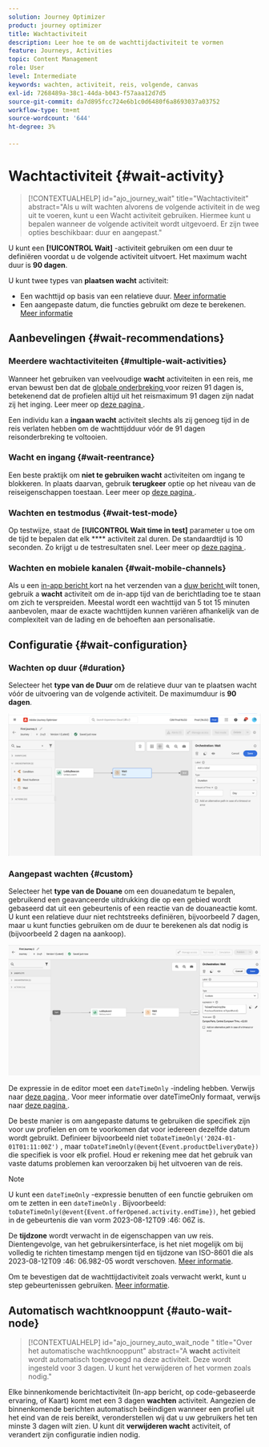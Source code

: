```yaml
---
solution: Journey Optimizer
product: journey optimizer
title: Wachtactiviteit
description: Leer hoe te om de wachttijdactiviteit te vormen
feature: Journeys, Activities
topic: Content Management
role: User
level: Intermediate
keywords: wachten, activiteit, reis, volgende, canvas
exl-id: 7268489a-38c1-44da-b043-f57aaa12d7d5
source-git-commit: da7d895fcc724e6b1c0d6480f6a8693037a03752
workflow-type: tm+mt
source-wordcount: '644'
ht-degree: 3%

---
```


# Wachtactiviteit {#wait-activity}

>[!CONTEXTUALHELP]
>id="ajo_journey_wait"
>title="Wachtactiviteit"
>abstract="Als u wilt wachten alvorens de volgende activiteit in de weg uit te voeren, kunt u een Wacht activiteit gebruiken. Hiermee kunt u bepalen wanneer de volgende activiteit wordt uitgevoerd. Er zijn twee opties beschikbaar: duur en aangepast."

U kunt een **[!UICONTROL Wait]** -activiteit gebruiken om een duur te definiëren voordat u de volgende activiteit uitvoert.  Het maximum wacht duur is **90 dagen**.

U kunt twee types van **plaatsen wacht** activiteit:

* Een wachttijd op basis van een relatieve duur. [Meer informatie](#duration)
* Een aangepaste datum, die functies gebruikt om deze te berekenen. [Meer informatie](#custom)

<!--
* [Email send time optimization](#email_send_time_optimization)
* [Fixed date](#fixed_date) 
-->

## Aanbevelingen {#wait-recommendations}

### Meerdere wachtactiviteiten {#multiple-wait-activities}

Wanneer het gebruiken van veelvoudige **wacht** activiteiten in een reis, me ervan bewust ben dat de [ globale onderbreking ](journey-properties.md#global_timeout) voor reizen 91 dagen is, betekenend dat de profielen altijd uit het reismaximum 91 dagen zijn nadat zij het inging. Leer meer op [ deze pagina ](journey-properties.md#global_timeout).

Een individu kan a **ingaan wacht** activiteit slechts als zij genoeg tijd in de reis verlaten hebben om de wachttijdduur vóór de 91 dagen reisonderbreking te voltooien.

### Wacht en ingang {#wait-reentrance}

Een beste praktijk om **niet te gebruiken wacht** activiteiten om ingang te blokkeren. In plaats daarvan, gebruik **terugkeer** optie op het niveau van de reiseigenschappen toestaan. Leer meer op [ deze pagina ](../building-journeys/journey-properties.md#entrance).

### Wachten en testmodus {#wait-test-mode}

Op testwijze, staat de **[!UICONTROL Wait time in test]** parameter u toe om de tijd te bepalen dat elk **** activiteit zal duren. De standaardtijd is 10 seconden. Zo krijgt u de testresultaten snel. Leer meer op [ deze pagina ](../building-journeys/testing-the-journey.md).

### Wachten en mobiele kanalen {#wait-mobile-channels}

Als u een [ in-app bericht ](../in-app/create-in-app.md) kort na het verzenden van a [ duw bericht ](../push/get-started-push.md) wilt tonen, gebruik a **wacht** activiteit om de in-app tijd van de berichtlading toe te staan om zich te verspreiden. Meestal wordt een wachttijd van 5 tot 15 minuten aanbevolen, maar de exacte wachttijden kunnen variëren afhankelijk van de complexiteit van de lading en de behoeften aan personalisatie.

## Configuratie {#wait-configuration}

### Wachten op duur {#duration}

Selecteer het **type van de Duur** om de relatieve duur van te plaatsen wacht vóór de uitvoering van de volgende activiteit. De maximumduur is **90 dagen**.

![ bepaalt de wachttijdduur ](assets/journey55.png)

<!--
## Fixed date wait{#fixed_date}

Select the date for the execution of the next activity.

![](assets/journey56.png)

-->

### Aangepast wachten {#custom}

Selecteer het **type van de Douane** om een douanedatum te bepalen, gebruikend een geavanceerde uitdrukking die op een gebied wordt gebaseerd dat uit een gebeurtenis of een reactie van de douaneactie komt. U kunt een relatieve duur niet rechtstreeks definiëren, bijvoorbeeld 7 dagen, maar u kunt functies gebruiken om de duur te berekenen als dat nodig is (bijvoorbeeld 2 dagen na aankoop).

![ bepalen een douane wacht met een uitdrukking ](assets/journey57.png)

De expressie in de editor moet een `dateTimeOnly` -indeling hebben. Verwijs naar [ deze pagina ](expression/expressionadvanced.md). Voor meer informatie over dateTimeOnly formaat, verwijs naar [ deze pagina ](expression/data-types.md).

De beste manier is om aangepaste datums te gebruiken die specifiek zijn voor uw profielen en om te voorkomen dat voor iedereen dezelfde datum wordt gebruikt. Definieer bijvoorbeeld niet `toDateTimeOnly('2024-01-01T01:11:00Z')` , maar `toDateTimeOnly(@event{Event.productDeliveryDate})` die specifiek is voor elk profiel. Houd er rekening mee dat het gebruik van vaste datums problemen kan veroorzaken bij het uitvoeren van de reis.


>[!NOTE]
>
>U kunt een `dateTimeOnly` -expressie benutten of een functie gebruiken om om te zetten in een `dateTimeOnly` . Bijvoorbeeld: `toDateTimeOnly(@event{Event.offerOpened.activity.endTime})`, het gebied in de gebeurtenis die van vorm 2023-08-12T09 :46: 06Z is.
>
>De **tijdzone** wordt verwacht in de eigenschappen van uw reis. Dientengevolge, van het gebruikersinterface, is het niet mogelijk om bij volledig te richten timestamp mengen tijd en tijdzone van ISO-8601 die als 2023-08-12T09 :46: 06.982-05 wordt verschoven. [Meer informatie](../building-journeys/timezone-management.md).


Om te bevestigen dat de wachttijdactiviteit zoals verwacht werkt, kunt u step gebeurtenissen gebruiken. [Meer informatie](../reports/query-examples.md#common-queries).

## Automatisch wachtknooppunt  {#auto-wait-node}


>[!CONTEXTUALHELP]
>id="ajo_journey_auto_wait_node "
>title="Over het automatische wachtknooppunt"
>abstract="A **wacht** activiteit wordt automatisch toegevoegd na deze activiteit. Deze wordt ingesteld voor 3 dagen. U kunt het verwijderen of het vormen zoals nodig."

Elke binnenkomende berichtactiviteit (In-app bericht, op code-gebaseerde ervaring, of Kaart) komt met een 3 dagen **wachten** activiteit. Aangezien de binnenkomende berichten automatisch beëindigen wanneer een profiel uit het eind van de reis bereikt, veronderstellen wij dat u uw gebruikers het ten minste 3 dagen wilt zien. U kunt dit **verwijderen wacht** activiteit, of verandert zijn configuratie indien nodig.